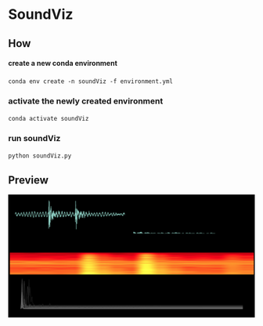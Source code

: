 # SoundViz

## How
#### create a new conda environment
`conda env create -n soundViz -f environment.yml `
### activate the newly created environment
`conda activate soundViz`
### run soundViz
`python soundViz.py`

## Preview
![Screenshot](soundviz.png)

